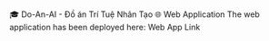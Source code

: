 🎓 Do-An-AI - Đồ án Trí Tuệ Nhân Tạo
🌐 Web Application
The web application has been deployed here: Web App Link
